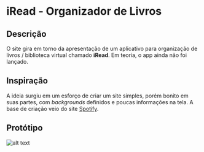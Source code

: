 # iRead - Organizador de Livros

## Descrição
  O site gira em torno da apresentação de um aplicativo para organização de livros / biblioteca virtual chamado **iRead**. Em teoria, o app ainda não foi lançado.
  
 ## Inspiração
  A ideia surgiu em um esforço de criar um site simples, porém bonito em suas partes, com _backgrounds_ definidos e poucas informações na tela. 
  A base de criação veio do site [Spotify](www.spotify.com).
  
 ## Protótipo
 ![alt text](https://i.imgur.com/gYl9vNa.png "Apresentação")
